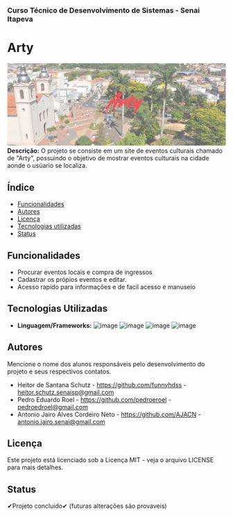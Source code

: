 
### Curso Técnico de Desenvolvimento de Sistemas - Senai Itapeva
# Arty

![imagem da capa](assets/IMG/readme/banner.png)
**Descrição:**
O projeto se consiste em um site de eventos culturais chamado de "Arty", possuindo o objetivo de mostrar eventos culturais na cidade aonde o usúario se localiza.
## Índice
- [Funcionalidades](#funcionalidades)
- [Autores](#autores)
- [Licença](#licença)
- [Tecnologias utilizadas](#tecnologias-utilizadas)
- [Status](#status)
## Funcionalidades
 - Procurar eventos locais e compra de ingressos
 - Cadastrar os própios eventos e editar.
 - Acesso rapido para informações e de facil acesso e manuseio
## Tecnologias Utilizadas
- **Linguagem/Frameworks:**
 ![image](https://img.shields.io/badge/JavaScript-323330?style=for-the-badge&logo=javascript&logoColor=F7DF1E)
 ![image](https://img.shields.io/badge/CSS3-1572B6?style=for-the-badge&logo=css3&logoColor=white)
 ![image](https://img.shields.io/badge/HTML5-E34F26?style=for-the-badge&logo=html5&logoColor=white)
 ![image](https://img.shields.io/badge/Bootstrap-563D7C?style=for-the-badge&logo=bootstrap&logoColor=white)
## Autores
Mencione o nome dos alunos responsáveis pelo desenvolvimento do projeto e seus respectivos contatos.
- Heitor de Santana Schutz - https://github.com/funnyhdss - heitor.schutz.senaisp@gmail.com
- Pedro Eduardo Roel - https://github.com/pedroeroel - pedroedroel@gmail.com
- Antonio Jairo Alves Cordeiro Neto - https://github.com/AJACN - antonio.jairo.senai@gmail.com
## Licença
Este projeto está licenciado sob a Licença MIT - veja o arquivo LICENSE para mais detalhes.
## Status
✔Projeto concluido✔ (futuras alterações são provaveis)